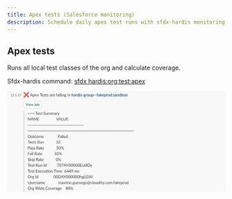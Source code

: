 ```yaml
---
title: Apex tests (Salesforce monitoring)
description: Schedule daily apex test runs with sfdx-hardis monitoring
---
```

<!-- markdownlint-disable MD013 -->

## Apex tests

Runs all local test classes of the org and calculate coverage.

Sfdx-hardis command: [sfdx hardis:org:test:apex](https://sfdx-hardis.cloudity.com/hardis/org/test/apex/)

![](assets/images/screenshot-monitoring-apextests.jpg)
